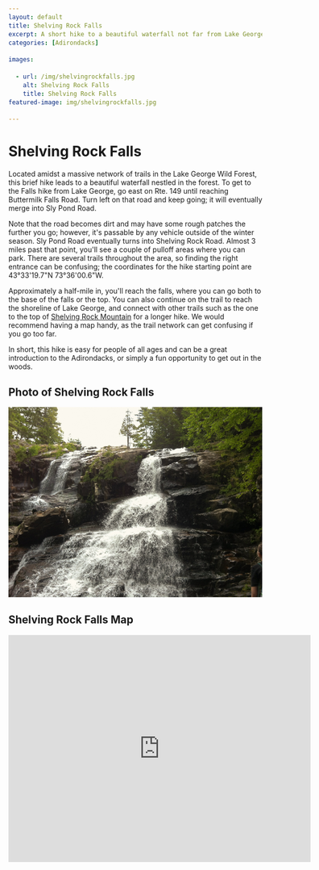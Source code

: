 ```yaml
---
layout: default
title: Shelving Rock Falls
excerpt: A short hike to a beautiful waterfall not far from Lake George
categories: [Adirondacks]

images:

  - url: /img/shelvingrockfalls.jpg
    alt: Shelving Rock Falls
    title: Shelving Rock Falls
featured-image: img/shelvingrockfalls.jpg

---
```


<h1>Shelving Rock Falls</h1>

<p>Located amidst a massive network of trails in the Lake George Wild Forest, this brief hike leads to a beautiful waterfall nestled in the forest. To get to the Falls hike from Lake George, go east on Rte. 149 until reaching Buttermilk Falls Road. Turn left on that road and keep going; it will eventually merge into Sly Pond Road.</p> 

<p>Note that the road becomes dirt and may have some rough patches the further you go; however, it's passable by any vehicle outside of the winter season. Sly Pond Road eventually turns into Shelving Rock Road. Almost 3 miles past that point, you'll see a couple of pulloff areas where you can park. There are several trails throughout the area, so finding the right entrance can be confusing; the coordinates for the hike starting point are 43°33'19.7"N 73°36'00.6"W.</p>

<p>Approximately a half-mile in, you'll reach the falls, where you can go both to the base of the falls or the top. You can also continue on the trail to reach the shoreline of Lake George, and connect with other trails such as the one to the top of <a href="http://newyorktrailheads.com/2016/04/23/Shelving-Rock-Mountain.html">Shelving Rock Mountain</a> for a longer hike. We would recommend having a map handy, as the trail network can get confusing if you go too far.</p>

<p>In short, this hike is easy for people of all ages and can be a great introduction to the Adirondacks, or simply a fun opportunity to get out in the woods.</p>

<h2>Photo of Shelving Rock Falls</h2>

<p>
<img src="/img/shelvingrockfalls.jpg" alt="Shelving Rock Falls">
</p>

<h2 id="trailmap">Shelving Rock Falls Map</h2>

<div class="google-maps">
<iframe src="https://www.google.com/maps/embed?pb=!1m14!1m8!1m3!1d11565.849601995342!2d-73.60066424760743!3d43.555247111367045!3m2!1i1024!2i768!4f13.1!3m3!1m2!1s0x0%3A0xa3c52ef6a809769!2sShelving%20Rock%20Falls!5e0!3m2!1sen!2sus!4v1596810595159!5m2!1sen!2sus" width="600" height="450" frameborder="0" style="border:0;" allowfullscreen="" aria-hidden="false" tabindex="0"></iframe></div>


